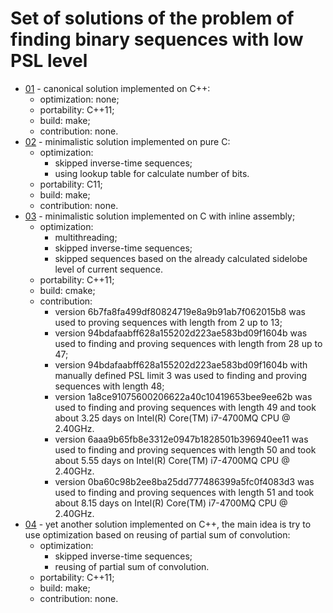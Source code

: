 Set of solutions of the problem of finding binary sequences with low PSL level
==============================================================================
 - [01](01) - canonical solution implemented on C++:
    - optimization: none;
    - portability:  C++11;
    - build:        make;
    - contribution: none.
 - [02](02) - minimalistic solution implemented on pure C:
    - optimization:
        - skipped inverse-time sequences;
        - using lookup table for calculate number of bits.
    - portability:  C11;
    - build:        make;
    - contribution: none.
 - [03](03) - minimalistic solution implemented on C with inline assembly;
    - optimization:
        - multithreading;
        - skipped inverse-time sequences;
        - skipped sequences based on the already calculated sidelobe level of current sequence.
    - portability:  C++11;
    - build:        cmake;
    - contribution:
        - version 6b7fa8fa499df80824719e8a9b91ab7f062015b8 was used to proving sequences with length from 2 up to 13;
        - version 94bdafaabff628a155202d223ae583bd09f1604b was used to finding and proving sequences with length from 28 up to 47;
        - version 94bdafaabff628a155202d223ae583bd09f1604b with manually defined PSL limit 3 was used to finding and proving sequences with length 48;
        - version 1a8ce91075600206622a40c10419653bee9ee62b was used to finding and proving sequences with length 49 and took about 3.25 days on Intel(R) Core(TM) i7-4700MQ CPU @ 2.40GHz.
        - version 6aaa9b65fb8e3312e0947b1828501b396940ee11 was used to finding and proving sequences with length 50 and took about 5.55 days on Intel(R) Core(TM) i7-4700MQ CPU @ 2.40GHz.
        - version 0ba60c98b2ee8ba25dd777486399a5fc0f4083d3 was used to finding and proving sequences with length 51 and took about 8.15 days on Intel(R) Core(TM) i7-4700MQ CPU @ 2.40GHz.
 - [04](04) - yet another solution implemented on C++, the main idea is try to use optimization based on reusing of partial sum of convolution:
    - optimization:
        - skipped inverse-time sequences;
        - reusing of partial sum of convolution.
    - portability:  C++11;
    - build:        make;
    - contribution: none.

